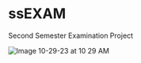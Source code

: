 # ssEXAM
Second Semester Examination Project

![Image 10-29-23 at 10 29 AM](https://github.com/atracta/ssEXAM/assets/49657834/5e5b120d-0ca8-45ac-9fc3-0c8629c1a4c6)
